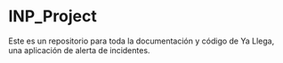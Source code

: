 # INP_Project
Este es un repositorio para toda la documentación y código de Ya Llega, una aplicación de alerta de incidentes.
